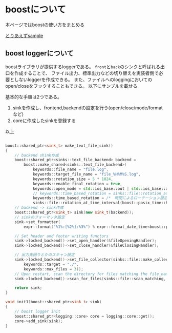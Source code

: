 
# boostについて

本ページではboostの使い方をまとめる

[とりあえずsample](https://github.com/puppies-jp/MyUtils/tree/gh-pages/Clang/src/boost)

## boost loggerについて

boostライブラリが提供するloggerである。
`front`と`back`のシンクと呼ばれる出口を作成することで、
ファイル出力、標準出力などの切り替えを実装者側で必要としないloggerを作成できる。
また、ファイルへのloggingにおいてのopen/closeをフックすることもできる。
以下にサンプルを載せる

基本的な手順は2つである。

1. sinkを作成し、frontend,backendの設定を行う(open/close/mode/formatなど)
2. coreに作成したsinkを登録する

以上

```cpp

boost::shared_ptr<sink_t> make_text_file_sink()
{
    // backend shink作成
    boost::shared_ptr<sinks::text_file_backend> backend =
        boost::make_shared<sinks::text_file_backend>(
            keywords::file_name = "file.log",                              //"file_%H%M%S_%N.log"//
            keywords::target_file_name = "file_%H%M%S.log",                // ファイル名フォーマット設定
            keywords::rotation_size = 5 * 1024,                            // サイズ設定
            keywords::enable_final_rotation = true,                        // ローテーション設定
            keywords::open_mode = std::ios_base::out | std::ios_base::app, // 追記モードとかの設定
            // keywords::time_based_rotation = sinks::file::rotation_at_time_point(12, 0, 0),
            keywords::time_based_rotation = /*　時間によるローテーション設定　*/
            sinks::file::rotation_at_time_interval(boost::posix_time::hours(1)));
    // backend -> sink作成
    boost::shared_ptr<sink_t> sink(new sink_t(backend));
    // sinkのフォーマッタ設定
    sink->set_formatter(
        expr::format("%1%:[%2%]:%3%") % expr::format_date_time<boost::posix_time::ptime>("TimeStamp", "%Y-%m-%d %H:%M:%S") % logging::trivial::severity % expr::smessage);

    // Set header and footer writing functors
    sink->locked_backend()->set_open_handler(&fileOpeningHandler);
    sink->locked_backend()->set_close_handler(&fileClosingHandler);

    // 出力先回りとかのスキャン設定
    sink->locked_backend()->set_file_collector(sinks::file::make_collector(
        keywords::target = "./",
        keywords::max_files = 3));
    // Upon restart, scan the directory for files matching the file_name pattern
    sink->locked_backend()->scan_for_files(sinks::file::scan_matching, "file_%H%M%S.log.txt");

    return sink;
}

void init1(boost::shared_ptr<sink_t> sink)
{
    // boost logger init
    boost::shared_ptr<logging::core> core = logging::core::get();
    core->add_sink(sink);
}
```
